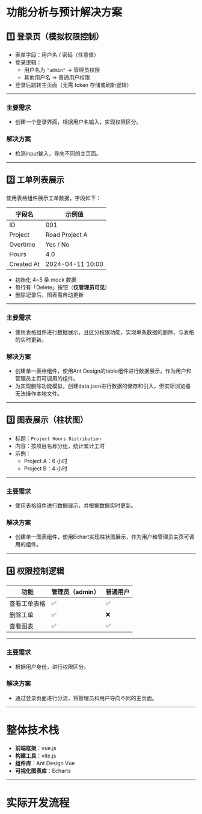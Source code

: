 # 功能分析与预计解决方案
## 1️⃣ 登录页（模拟权限控制）

- 表单字段：用户名 / 密码（任意值）
- 登录逻辑：
  - 用户名为 `"admin"` → 管理员权限
  - 其他用户名 → 普通用户权限
- 登录后跳转主页面（无需 token 存储或刷新逻辑）

---
### 主要需求
- 创建一个登录界面，根据用户名输入，实现权限区分。
### 解决方案
- 检测input输入，导向不同的主页面。
---

## 2️⃣ 工单列表展示

使用表格组件展示工单数据，字段如下：

| 字段名     | 示例值           |
| ---------- | ---------------- |
| ID         | 001              |
| Project    | Road Project A   |
| Overtime   | Yes / No         |
| Hours      | 4.0              |
| Created At | 2024-04-11 10:00 |

- 初始化 4~5 条 mock 数据
- 每行有「Delete」按钮（**仅管理员可见**）
- 删除记录后，图表需自动更新

---
### 主要需求
- 使用表格组件进行数据展示，且区分权限功能，实现单条数据的删除，与表格的实时更新。
### 解决方案
- 创建单一表格组件，使用Ant Design的table组件进行数据展示，作为用户和管理员主页可调用的组件。
- 为实现删除功能模拟，创建data.json进行数据的储存和引入，但实际浏览器无法操作本地文件。
---

## 3️⃣ 图表展示（柱状图）

- 标题：`Project Hours Distribution`
- 内容：按项目名称分组，统计累计工时
- 示例：
  - Project A：6 小时
  - Project B：4 小时

---
### 主要需求
- 使用表格组件进行数据展示，并根据数据实时更新。
### 解决方案
- 创建单一图表组件，使用Echart实现柱状图展示，作为用户和管理员主页可调用的组件。
---

## 4️⃣ 权限控制逻辑

| 功能         | 管理员（admin） | 普通用户 |
| ------------ | --------------- | -------- |
| 查看工单表格 | ✅              | ✅       |
| 删除工单     | ✅              | ❌       |
| 查看图表     | ✅              | ✅       |
---
### 主要需求
- 根据用户身份，进行权限区分。
### 解决方案
- 通过登录页面进行分流，将管理员和用户导向不同的主页面。

---
# 整体技术栈
- **前端框架**：vue.js
- **构建工具**：vite.js
- **组件库**：Ant Design Vue
- **可视化图表库**：Echarts
---
# 实际开发流程

